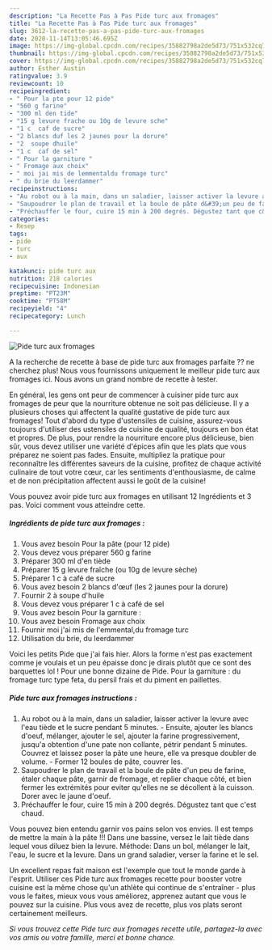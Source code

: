 ```yaml
---
description: "La Recette Pas à Pas Pide turc aux fromages"
title: "La Recette Pas à Pas Pide turc aux fromages"
slug: 3612-la-recette-pas-a-pas-pide-turc-aux-fromages
date: 2020-11-14T13:05:46.695Z
image: https://img-global.cpcdn.com/recipes/35882798a2de5d73/751x532cq70/pide-turc-aux-fromages-photo-principale-de-la-recette.jpg
thumbnail: https://img-global.cpcdn.com/recipes/35882798a2de5d73/751x532cq70/pide-turc-aux-fromages-photo-principale-de-la-recette.jpg
cover: https://img-global.cpcdn.com/recipes/35882798a2de5d73/751x532cq70/pide-turc-aux-fromages-photo-principale-de-la-recette.jpg
author: Esther Austin
ratingvalue: 3.9
reviewcount: 10
recipeingredient:
- " Pour la pte pour 12 pide"
- "560 g farine"
- "300 ml den tide"
- "15 g levure frache ou 10g de levure sche"
- "1 c  caf de sucre"
- "2 blancs duf les 2 jaunes pour la dorure"
- "2  soupe dhuile"
- "1 c  caf de sel"
- " Pour la garniture "
- " Fromage aux choix"
- " moi jai mis de lemmentaldu fromage turc"
- " du brie du leerdammer"
recipeinstructions:
- "Au robot ou à la main, dans un saladier, laisser activer la levure avec l&#39;eau tiède et le sucre pendant 5 minutes. Ensuite, ajouter les blancs d&#39;oeuf, mélanger, ajouter le sel, ajouter la farine progressivement, jusqu&#39;a obtention d&#39;une pate non collante, pétrir pendant 5 minutes. Couvrez et laissez poser la pâte une heure, elle va presque doubler de volume. Former 12 boules de pâte, couvrer les."
- "Saupoudrer le plan de travail et la boule de pâte d&#39;un peu de farine, étaler chaque pâte, garnir de fromage, et replier chaque côté, et bien fermer les extrémités pour eviter qu&#39;elles ne se décollent à la cuisson. Dorer avec le jaune d&#39;oeuf."
- "Préchauffer le four, cuire 15 min à 200 degrés. Dégustez tant que c&#39;est chaud."
categories:
- Resep
tags:
- pide
- turc
- aux

katakunci: pide turc aux 
nutrition: 218 calories
recipecuisine: Indonesian
preptime: "PT23M"
cooktime: "PT58M"
recipeyield: "4"
recipecategory: Lunch

---
```



![Pide turc aux fromages](https://img-global.cpcdn.com/recipes/35882798a2de5d73/751x532cq70/pide-turc-aux-fromages-photo-principale-de-la-recette.jpg)

A la recherche de recette à base de pide turc aux fromages parfaite ?? ne cherchez plus! Nous vous fournissons uniquement le meilleur pide turc aux fromages ici. Nous avons un grand nombre de recette à tester.

En général, les gens ont peur de commencer à cuisiner pide turc aux fromages de peur que la nourriture obtenue ne soit pas délicieuse. Il y a plusieurs choses qui affectent la qualité gustative de pide turc aux fromages! Tout d'abord du type d'ustensiles de cuisine, assurez-vous toujours d'utiliser des ustensiles de cuisine de qualité, toujours en bon état et propres. De plus, pour rendre la nourriture encore plus délicieuse, bien sûr, vous devez utiliser une variété d'épices afin que les plats que vous préparez ne soient pas fades. Ensuite, multipliez la pratique pour reconnaître les différentes saveurs de la cuisine, profitez de chaque activité culinaire de tout votre cœur, car les sentiments d'enthousiasme, de calme et de non précipitation affectent aussi le goût de la cuisine!

<!--inarticleads1-->

Vous pouvez avoir pide turc aux fromages en utilisant 12 Ingrédients et 3 pas. Voici comment vous atteindre cette.

##### Ingrédients de pide turc aux fromages :

1. Vous avez besoin  Pour la pâte (pour 12 pide)
1. Vous devez vous préparer 560 g farine
1. Préparer 300 ml d&#39;en tiède
1. Préparer 15 g levure fraîche (ou 10g de levure sèche)
1. Préparer 1 c à café de sucre
1. Vous avez besoin 2 blancs d&#39;œuf (les 2 jaunes pour la dorure)
1. Fournir 2 à soupe d&#39;huile
1. Vous devez vous préparer 1 c à café de sel
1. Vous avez besoin  Pour la garniture :
1. Vous avez besoin  Fromage aux choix
1. Fournir  moi j&#39;ai mis de l&#39;emmental,du fromage turc
1. Utilisation  du brie, du leerdammer


Voici les petits Pide que j&#39;ai fais hier. Alors la forme n&#39;est pas exactement comme je voulais et un peu épaisse donc je dirais plutôt que ce sont des barquettes lol ! Pour une bonne dizaine de Pide. Pour la garniture : du fromage turc type feta, du persil frais et du piment en paillettes. 

<!--inarticleads2-->

##### Pide turc aux fromages instructions :

1. Au robot ou à la main, dans un saladier, laisser activer la levure avec l&#39;eau tiède et le sucre pendant 5 minutes. - Ensuite, ajouter les blancs d&#39;oeuf, mélanger, ajouter le sel, ajouter la farine progressivement, jusqu&#39;a obtention d&#39;une pate non collante, pétrir pendant 5 minutes. Couvrez et laissez poser la pâte une heure, elle va presque doubler de volume. - Former 12 boules de pâte, couvrer les.
1. Saupoudrer le plan de travail et la boule de pâte d&#39;un peu de farine, étaler chaque pâte, garnir de fromage, et replier chaque côté, et bien fermer les extrémités pour eviter qu&#39;elles ne se décollent à la cuisson. Dorer avec le jaune d&#39;oeuf.
1. Préchauffer le four, cuire 15 min à 200 degrés. Dégustez tant que c&#39;est chaud.


Vous pouvez bien entendu garnir vos pains selon vos envies. Il est temps de mettre la main à la pâte !!! Dans une bassine, versez le lait tiède dans lequel vous diluez bien la levure. Méthode: Dans un bol, mélanger le lait, l&#39;eau, le sucre et la levure. Dans un grand saladier, verser la farine et le sel. 

<!--inarticleads1-->

<p>
Un excellent repas fait maison est l'exemple que tout le monde garde à l'esprit. Utiliser ces Pide turc aux fromages recette pour booster votre cuisine est la même chose qu'un athlète qui continue de s'entraîner - plus vous le faites, mieux vous vous améliorez, apprenez autant que vous le pouvez sur la cuisine. Plus vous avez de recette, plus vos plats seront certainement meilleurs.
</p>

<p>
<i>Si vous trouvez cette Pide turc aux fromages recette utile, partagez-la avec vos amis ou votre famille, merci et bonne chance.</i>
</p>

